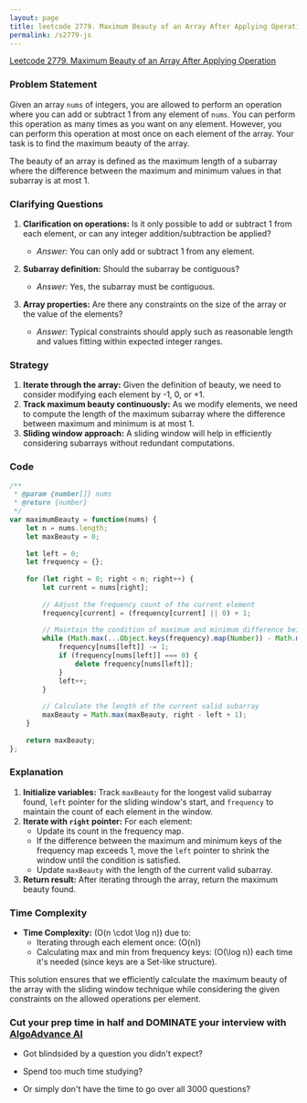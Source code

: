 ```yaml
---
layout: page
title: leetcode 2779. Maximum Beauty of an Array After Applying Operation
permalink: /s2779-js
---
```

[Leetcode 2779. Maximum Beauty of an Array After Applying Operation](https://algoadvance.github.io/algoadvance/l2779)
### Problem Statement

Given an array `nums` of integers, you are allowed to perform an operation where you can add or subtract 1 from any element of `nums`. You can perform this operation as many times as you want on any element. However, you can perform this operation at most once on each element of the array. Your task is to find the maximum beauty of the array.

The beauty of an array is defined as the maximum length of a subarray where the difference between the maximum and minimum values in that subarray is at most 1.

### Clarifying Questions

1. **Clarification on operations:** Is it only possible to add or subtract 1 from each element, or can any integer addition/subtraction be applied?
   - *Answer:* You can only add or subtract 1 from any element.
  
2. **Subarray definition:** Should the subarray be contiguous?
   - *Answer:* Yes, the subarray must be contiguous.

3. **Array properties:** Are there any constraints on the size of the array or the value of the elements?
   - *Answer:* Typical constraints should apply such as reasonable length and values fitting within expected integer ranges.

### Strategy

1. **Iterate through the array:** Given the definition of beauty, we need to consider modifying each element by -1, 0, or +1.
2. **Track maximum beauty continuously:** As we modify elements, we need to compute the length of the maximum subarray where the difference between maximum and minimum is at most 1.
3. **Sliding window approach:** A sliding window will help in efficiently considering subarrays without redundant computations.

### Code

```javascript
/**
 * @param {number[]} nums
 * @return {number}
 */
var maximumBeauty = function(nums) {
    let n = nums.length;
    let maxBeauty = 0;
    
    let left = 0;
    let frequency = {};
    
    for (let right = 0; right < n; right++) {
        let current = nums[right];
        
        // Adjust the frequency count of the current element
        frequency[current] = (frequency[current] || 0) + 1;
        
        // Maintain the condition of maximum and minimum difference being at most 1
        while (Math.max(...Object.keys(frequency).map(Number)) - Math.min(...Object.keys(frequency).map(Number)) > 1) {
            frequency[nums[left]] -= 1;
            if (frequency[nums[left]] === 0) {
                delete frequency[nums[left]];
            }
            left++;
        }
        
        // Calculate the length of the current valid subarray
        maxBeauty = Math.max(maxBeauty, right - left + 1);
    }
    
    return maxBeauty;
};
```

### Explanation

1. **Initialize variables:** Track `maxBeauty` for the longest valid subarray found, `left` pointer for the sliding window's start, and `frequency` to maintain the count of each element in the window.
2. **Iterate with `right` pointer:** For each element:
   - Update its count in the frequency map.
   - If the difference between the maximum and minimum keys of the frequency map exceeds 1, move the `left` pointer to shrink the window until the condition is satisfied.
   - Update `maxBeauty` with the length of the current valid subarray.
3. **Return result:** After iterating through the array, return the maximum beauty found.

### Time Complexity

- **Time Complexity:** \(O(n \cdot \log n)\) due to:
  - Iterating through each element once: \(O(n)\)
  - Calculating max and min from frequency keys: \(O(\log n)\) each time it's needed (since keys are a Set-like structure).

This solution ensures that we efficiently calculate the maximum beauty of the array with the sliding window technique while considering the given constraints on the allowed operations per element.


### Cut your prep time in half and DOMINATE your interview with [AlgoAdvance AI](https://algoAdvance.com)

- Got blindsided by a question you didn't expect?

- Spend too much time studying?

- Or simply don't have the time to go over all 3000 questions?

